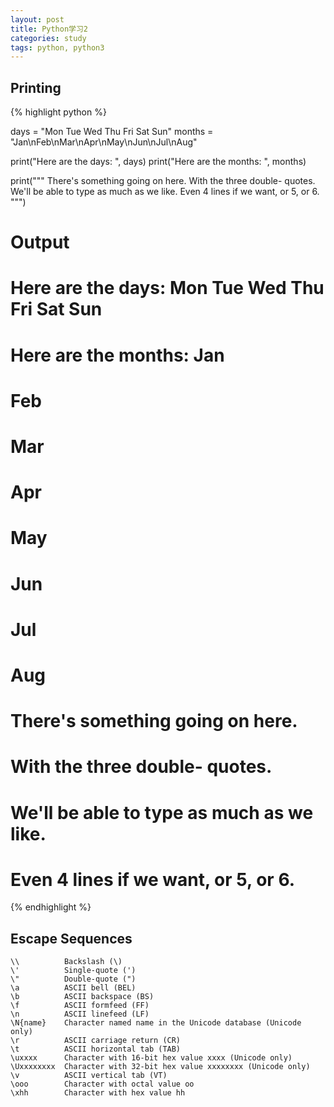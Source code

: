 ```yaml
---
layout: post
title: Python学习2
categories: study
tags: python, python3
---
```


## Printing
{% highlight python %}

days = "Mon Tue Wed Thu Fri Sat Sun"
months = "Jan\nFeb\nMar\nApr\nMay\nJun\nJul\nAug"

print("Here are the days: ", days)
print("Here are the months: ", months)

print("""
There's something going on here.
With the three double- quotes.
We'll be able to type as much as we like.
Even 4 lines if we want, or 5, or 6.
""")

# Output
# Here are the days:  Mon Tue Wed Thu Fri Sat Sun
# Here are the months:  Jan
# Feb
# Mar
# Apr
# May
# Jun
# Jul
# Aug

# There's something going on here.
# With the three double- quotes.
# We'll be able to type as much as we like.
# Even 4 lines if we want, or 5, or 6.
{% endhighlight %}

## Escape Sequences

	\\ 			Backslash (\)
	\' 			Single-quote (')
	\" 			Double-quote (")
	\a 			ASCII bell (BEL)
	\b 			ASCII backspace (BS)
	\f 			ASCII formfeed (FF)
	\n 			ASCII linefeed (LF)
	\N{name} 	Character named name in the Unicode database (Unicode only)
	\r 			ASCII carriage return (CR)
	\t 			ASCII horizontal tab (TAB)
	\uxxxx 		Character with 16-bit hex value xxxx (Unicode only)
	\Uxxxxxxxx 	Character with 32-bit hex value xxxxxxxx (Unicode only)
	\v 			ASCII vertical tab (VT)
	\ooo 		Character with octal value oo
	\xhh 		Character with hex value hh

